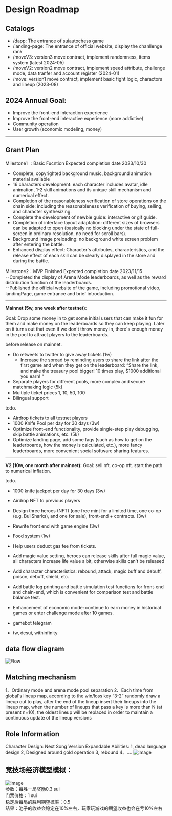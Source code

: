  # Design Roadmap

## Catalogs
 - /dapp: The entrance of suiautochess game
 - /landing-page: The entrance of official website, display the chanllenge rank
 - /moveV3: version3 move contract, implement randomness, items system (latest 2024-05)
 - /moveV2: version2 move contract, implement speed attribute, challenge mode, data tranfer and account register (2024-01)
 - /move: version1 move contract, implement basic fight logic, charactors and lineup (2023-08)

## 2024 Annual Goal:
- Improve the front-end interaction experience
- Improve the front-end interactive experience (more addictive)
- Community operation
- User growth (economic modeling, money)
----

## Grant Plan
Milestone1 ：Basic Fucntion
Expected completion date 2023/10/30  
- Complete, copyrighted background music, background animation material available  
- 16 characters development: each character includes avatar, idle animation, 1-2 skill animations and its unique skill mechanism and numerical effect.  
- Completion of the reasonableness verification of store operations on the chain side: including the reasonableness verification of buying, selling, and character synthesizing.  
- Complete the development of newbie guide: interactive or gif guide.  
- Completion of interface layout adaptation: different sizes of browsers can be adapted to open (basically no blocking under the state of full-screen in ordinary resolution, no need for scroll bars).  
- Background image preloading: no background white screen problem after entering the battle.  
- Enhanced display effect: Character's attributes, characteristics, and the release effect of each skill can be clearly displayed in the store and during the battle.

Milestone2：MVP Finished
Expected completion date 2023/11/15  
--Completed the display of Arena Mode leaderboards, as well as the reward distribution function of the leaderboards.  
--Published the official website of the game, including promotional video, landingPage, game entrance and brief introduction.  

----

**Mainnet (5w, one week after testnet):**

Goal: Drop some money in to get some initial users that can make it fun for them and make money on the leaderboards so they can keep playing. Later on it turns out that even if we don't throw money in, there's enough money in the pool to attract players to the leaderboards.

before release on mainnet. 
- Do retweets to twitter to give away tickets (1w)
    - Increase the spread by reminding users to share the link after the first game and when they get on the leaderboard: “Share the link, and make the treasury pool bigger! 10 times play, $1000 additional you earn! “
- Separate players for different pools, more complex and secure matchmaking logic (5k)
- Multiple ticket prices 1, 10, 50, 100
- Bilingual support

todo.
- Airdrop tickets to all testnet players
- 1000 Knife Pool per day for 30 days (3w)
- Optimize front-end functionality, provide single-step play debugging, skip battle animations, etc. (5k)
- Optimize landing page, add some faqs (such as how to get on the leaderboards, how the money is calculated, etc.), more fancy leaderboards, more convenient social software sharing features.

----

**V2 (10w, one month after mainnet):**
Goal: sell nft. co-op nft. start the path to numerical inflation.

todo.
- 1000 knife jackpot per day for 30 days (3w)
- Airdrop NFT to previous players
- Design three heroes (NFT) (one free mint for a limited time, one co-op (e.g. BullSharks), and one for sale), front-end + contracts. (3w)
- Rewrite front end with game engine (3w)
- Food system (1w)

- Help users deduct gas fee from tickets.

- Add magic value setting, heroes can release skills after full magic value, all characters increase life value a bit, otherwise skills can't be released
- Add character characteristics: rebound, attack, magic buff and debuff, poison, debuff, shield, etc.
- Add battle log printing and battle simulation test functions for front-end and chain-end, which is convenient for comparison test and battle balance test.
- Enhancement of economic mode: continue to earn money in historical games or enter challenge mode after 10 games.

- gamebot telegram
- tw, desui, withinfinity

## data flow diagram
![Flow](https://github.com/ISayHelloworld/autoChess/assets/43593163/31784949-6b5d-48bd-950f-92d0c4787575)


## Matching mechanism
1、Ordinary mode and arena mode pool separation
2、Each time from global's lineup map, according to the win/loss key “3-2” randomly draw a lineup out to play, after the end of the lineup insert their lineups into the lineup map, when the number of lineups that pass a key is more than N (at present n=10), the oldest lineup will be replaced in order to maintain a continuous update of the lineup versions  

## Role Information  
Character Design:
Next Song Version Expandable Abilities:
    1, dead language design
    2, Designed around gold operation
    3, rebound
    4、....
![image](https://github.com/ISayHelloworld/autoChess/assets/43593163/162bb486-b114-4bb7-ba4e-9daa4c1400c6)

## 竞技场经济模型模拟：
![image](https://github.com/ISayHelloworld/autoChess/assets/43593163/31c658f4-b275-4e5e-a974-22a16f4523e2)  
参数：每胜一局奖励0.3 sui  
门票价格：1 sui  
稳定后每局的胜利期望概率：0.5  
结果：池子的收益会稳定在10%左右，玩家玩游戏的期望收益也会在亏10%左右  
